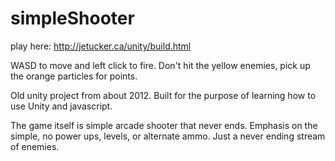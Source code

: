 simpleShooter
=============

play here: http://jetucker.ca/unity/build.html

WASD to move and left click to fire. Don't hit the yellow enemies, pick up the orange particles for points.

Old unity project from about 2012. Built for the purpose of learning how to use Unity and javascript.

The game itself is simple arcade shooter that never ends. Emphasis on the simple, no power ups, levels, or alternate ammo.
Just a never ending stream of enemies.
